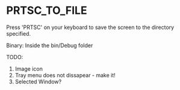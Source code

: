 PRTSC_TO_FILE
=============

Press 'PRTSC' on your keyboard to save the screen to the directory specified.

Binary:
Inside the bin/Debug folder

TODO:
1. Image icon
2. Tray menu does not dissapear - make it!
3. Selected Window?

